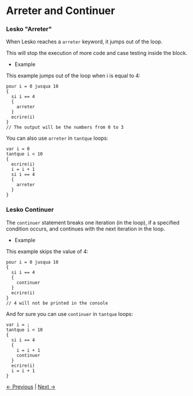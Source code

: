 # Arreter and Continuer 

### Lesko "Arreter"

When Lesko reaches a `arreter` keyword, it jumps out of the loop.

This will stop the execution of more code and case testing inside the block.

* Example 

This example jumps out of the loop when i is equal to 4:

```
pour i = 0 jusqua 10 
{
  si i == 4
  {
    arreter
  }
  ecrire(i)
}
// The output will be the numbers from 0 to 3
```

You can also use `arreter` in `tantque` loops:

```
var i = 0
tantque i < 10 
{
  ecrire(i)
  i = i + 1
  si i == 4
  {
    arreter
  }
}
```

### Lesko Continuer

The `continuer` statement breaks one iteration (in the loop), if a specified condition occurs, and continues with the next iteration in the loop.

* Example

This example skips the value of 4:

```
pour i = 0 jusqua 10
{
  si i == 4
  {
    continuer
  }
  ecrire(i)
}
// 4 will not be printed in the console
```

And for sure you can use `continuer` in `tantque` loops:

```
var i = ;
tantque i < 10 
{
  si i == 4
  {
    i = i + 1
    continuer
  }
  ecrire(i)
  i = i + 1
}
```

[<- Previous]() |
[Next ->]()
